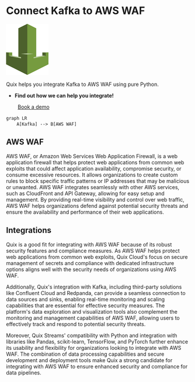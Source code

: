 # Connect Kafka to AWS WAF

![](./images/logo_1.jpg)

Quix helps you integrate Kafka to AWS WAF using pure Python.

<div class="grid cards blog-grid-card" markdown>

- __Find out how we can help you integrate!__

    <a class="md-button md-button--primary" href="https://share.hsforms.com/1iW0TmZzKQMChk0lxd_tGiw4yjw2?__hstc=175542013.2303933fbd746c0ac86d9ccbe9bc9100.1728383268831.1729603416735.1729620918855.31&__hssc=175542013.1.1729620918855&__hsfp=2132701734" target="_blank" style="margin:.5rem;">Book a demo</a>

</div>

```mermaid
graph LR
    A[Kafka] --> B[AWS WAF]
```

## AWS WAF

AWS WAF, or Amazon Web Services Web Application Firewall, is a web application firewall that helps protect web applications from common web exploits that could affect application availability, compromise security, or consume excessive resources. It allows organizations to create custom rules to block specific traffic patterns or IP addresses that may be malicious or unwanted. AWS WAF integrates seamlessly with other AWS services, such as CloudFront and API Gateway, allowing for easy setup and management. By providing real-time visibility and control over web traffic, AWS WAF helps organizations defend against potential security threats and ensure the availability and performance of their web applications.

## Integrations

Quix is a good fit for integrating with AWS WAF because of its robust security features and compliance measures. As AWS WAF helps protect web applications from common web exploits, Quix Cloud's focus on secure management of secrets and compliance with dedicated infrastructure options aligns well with the security needs of organizations using AWS WAF.

Additionally, Quix's integration with Kafka, including third-party solutions like Confluent Cloud and Redpanda, can provide a seamless connection to data sources and sinks, enabling real-time monitoring and scaling capabilities that are essential for effective security measures. The platform's data exploration and visualization tools also complement the monitoring and management capabilities of AWS WAF, allowing users to effectively track and respond to potential security threats. 

Moreover, Quix Streams' compatibility with Python and integration with libraries like Pandas, scikit-learn, TensorFlow, and PyTorch further enhance its usability and flexibility for organizations looking to integrate with AWS WAF. The combination of data processing capabilities and secure development and deployment tools make Quix a strong candidate for integrating with AWS WAF to ensure enhanced security and compliance for data pipelines.

